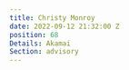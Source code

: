 ```yaml
---
title: Christy Monroy
date: 2022-09-12 21:32:00 Z
position: 68
Details: Akamai
Section: advisory
---
```


